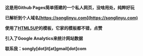 **这是用Github Pages简单搭建的一个私人网页，没啥用处，纯粹好玩**

**已解析到个人域名[https://songlinyu.com](https://songlinyu.com)**

**使用了[HTML5UP](https://html5up.net)的模板，它家的模板都不错，点赞**

**引入了Google Analytics来统计网站数据**

**联系我：songly[dot]it[at]gmail[dot]com**

